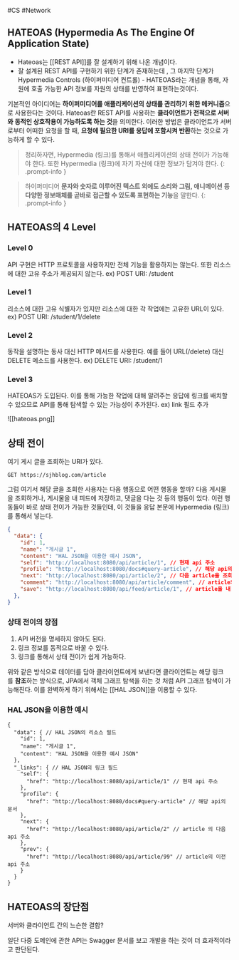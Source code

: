 #CS #Network 

## HATEOAS (Hypermedia As The Engine Of Application State)
+ Hateoas는 [[REST API]]를 잘 설계하기 위해 나온 개념이다.
+ 잘 설계된 REST API를 구현하기 위한 단계가 존재하는데 , 그 마지막 단계가 Hypermedia Controls (하이퍼미디어 컨트롤) - HATEOAS라는 개념을 통해, 자원에 호출 가능한 API 정보를 자원의 상태를 반영하여 표현하는것이다.

기본적인 아이디어는 **하이퍼미디어를 애플리케이션의 상태를 관리하기 위한 메커니즘**으로 사용한다는 것이다. Hateoas란 REST API를 사용하는 **클라이언트가 전적으로 서버와 동적인 상호작용이 가능하도록 하는 것**을 의미한다. 이러한 방법은 클라이언트가 서버로부터 어떠한 요청을 할 때, **요청에 필요한 URI를 응답에 포함시켜 반환**하는 것으로 가능하게 할 수 있다.

> 정리하자면, Hypermedia (링크)를 통해서 애플리케이션의 상태 전이가 가능해야 한다. 또한 Hypermedia (링크)에 자기 자신에 대한 정보가 담겨야 한다.
{: .prompt-info }

>하이퍼미디어
**문자와 숫자로 이루어진 텍스트 외에도 소리와 그림, 애니메이션 등 다양한 정보매체를 곧바로 접근할 수 있도록 표현하는 기능**을 말한다.
{: .prompt-info }

## HATEOAS의 4 Level
### Level 0
API 구현은 HTTP 프로토콜을 사용하지만 전체 기능을 활용하지는 않는다. 또한 리소스에 대한 고유 주소가 제공되지 않는다.
ex) POST URI: /student
### Level 1
리소스에 대한 고유 식별자가 있지만 리소스에 대한 각 작업에는 고유한 URL이 있다.
ex) POST URI: /student/1/delete
### Level 2
동작을 설명하는 동사 대신 HTTP 메서드를 사용한다. 예를 들어 URL(/delete) 대신 DELETE 메소드를 사용한다.
ex) DELETE URI: /student/1
### Level 3
HATEOAS가 도입된다. 이를 통해 가능한 작업에 대해 알려주는 응답에 링크를 배치할 수 있으므로 API를 통해 탐색할 수 있는 가능성이 추가된다.
ex) link 필드 추가


![[hateoas.png]]


## 상태 전이
여기 게시 글을 조회하는 URI가 있다.

```
GET https://sjhblog.com/article
```

그럼 여기서 해당 글을 조회한 사용자는 다음 행동으로 어떤 행동을 할까? 다음 게시물을 조회하거나, 게시물을 내 피드에 저장하고, 댓글을 다는 것 등의 행동이 있다. 이런 행동들이 바로 상태 전이가 가능한 것들인데, 이 것들을 응답 본문에 Hypermedia (링크)를 통해서 넣는다.

```json
{
  "data": {
    "id": 1,
    "name": "게시글 1",
    "content": "HAL JSON을 이용한 예시 JSON",
    "self": "http://localhost:8080/api/article/1", // 현재 api 주소
    "profile": "http://localhost:8080/docs#query-article", // 해당 api의 문서
    "next": "http://localhost:8080/api/article/2", // 다음 article을 조회하는 URI
    "comment": "http://localhost:8080/api/article/comment", // article의 댓글 달기
    "save": "http://localhost:8080/api/feed/article/1", // article을 내 피드로 저장
  },
}
```

### 상태 전이의 장점
1. API 버전을 명세하지 않아도 된다.
2. 링크 정보를 동적으로 바꿀 수 있다.
3. 링크를 통해서 상태 전이가 쉽게 가능하다.

위와 같은 방식으로 데이터를 담아 클라이언트에게 보낸다면 클라이언트는 해당 링크를 **참조**하는 방식으로, JPA에서 객체 그래프 탐색을 하는 것 처럼 API 그래프 탐색이 가능해진다. 이를 완벽하게 하기 위해서는 [[HAL JSON]]을 이용할 수 있다.

### HAL JSON을 이용한 예시
```
{
  "data": { // HAL JSON의 리소스 필드
    "id": 1,
    "name": "게시글 1",
    "content": "HAL JSON을 이용한 예시 JSON"
  },
  "_links": { // HAL JSON의 링크 필드
    "self": {
      "href": "http://localhost:8080/api/article/1" // 현재 api 주소
    },
    "profile": {
      "href": "http://localhost:8080/docs#query-article" // 해당 api의 문서
    },
    "next": {
      "href": "http://localhost:8080/api/article/2" // article 의 다음 api 주소
    },
    "prev": {
      "href": "http://localhost:8080/api/article/99" // article의 이전 api 주소
    }
  }
}
```

## HATEOAS의 장단점
서버와 클라이언트 간의 느슨한 결합?

일단 다중 도메인에 관한 API는 Swagger 문서를 보고 개발을 하는 것이 더 효과적이라고 판단된다.